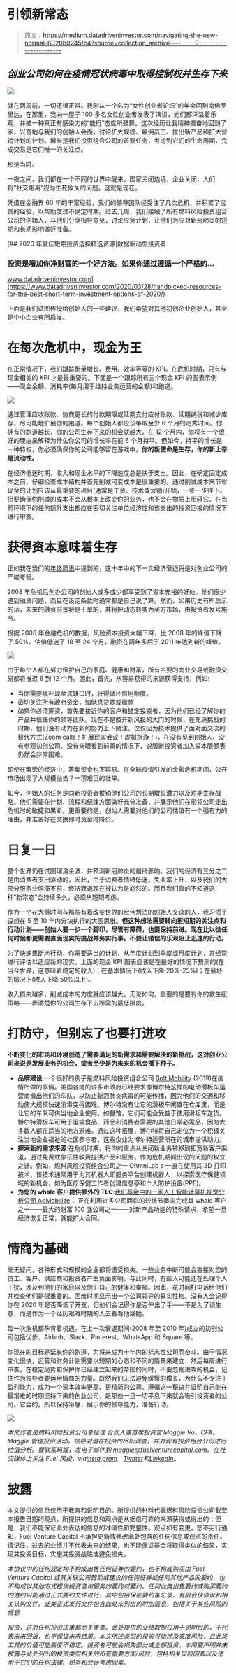 # 引领新常态

> 原文：<https://medium.datadriveninvestor.com/navigating-the-new-normal-6020b0245fc4?source=collection_archive---------9----------------------->

## *创业公司如何在疫情冠状病毒中取得控制权并生存下来*

![](img/4f5fc3ccf0cb5cc2755b6df2e1941d17.png)

就在两周前，一切还很正常。我刚从一个名为“女性创业者论坛”的年会回到南佛罗里达，在那里，我向一屋子 100 多名女性创业者发表了演讲，她们都洋溢着乐观，并被一种真正有感染力的“能行”态度所鼓舞。这次经历让我精神振奋地回到了家，兴奋地与我们的创始人会面，讨论扩大规模、雇佣员工、推出新产品和扩大营销计划的计划。增长是我们投资组合公司的首要任务，考虑到它们的生命周期，完成交易是它们唯一的关注点。

那是当时。

一夜之间，我们都在一个不同的世界中醒来，国家关闭边境，企业关闭，人们将“社交距离”视为生死攸关的问题。这就是现在。

凭借在金融界 60 年的丰富经验，我们的领导团队经受住了几次危机，并积累了宝贵的经验，以帮助度过不确定时期。过去几周，我们接触了所有燃料风险投资组合公司的创始人，与他们分享指导意见，讨论应急计划，让他们为应对新冠肺炎的短期和长期影响做好准备。

[](https://www.datadriveninvestor.com/2020/03/28/handpicked-resources-for-the-best-short-term-investment-options-of-2020/) [## 2020 年最佳短期投资选择精选资源|数据驱动型投资者

### 投资是增加你净财富的一个好方法。如果你通过遵循一个严格的…

www.datadriveninvestor.com](https://www.datadriveninvestor.com/2020/03/28/handpicked-resources-for-the-best-short-term-investment-options-of-2020/) 

下面是我们试图传授给创始人的一些建议，我们希望对其他初创企业创始人，甚至是中小企业有所启发。

# **在每次危机中，现金为王**

在正常情况下，我们跟踪衡量增长、费用、效率等等的 KPI。在危机时期，只有与现金相关的 KPI 才是最重要的。下面是一个跟踪所有三个现金 KPI 的图表示例——现金余额、消耗率(每月用于维持业务运营的金额)和跑道。

![](img/f13605ea13a9fcc31aae29c5e935e916.png)

通过管理应收账款、协商更长的付款期限或延期支付应付账款、延期纳税和减少库存，尽可能地扩展你的跑道。每个创始人都应该争取至少 6 个月的走秀时间。你拥有的跑道越长，你的公司生存下来的机会就越大。在 12 个月内，你将有一个很好的理由来解释为什么你公司的增长率在前 6 个月持平。但如今，持平的增长是一种特权，你必须确保你的公司能够留在游戏中。**你的新使命是生存，你的新上帝是流动性。**

在经济低迷时期，收入和现金水平的下降速度总是快于支出。因此，在确定固定成本之前，仔细检查成本结构并首先削减可变成本是很重要的。通过削减成本来节省现金的计划应该从最重要的项目(通常是工资、技术或营销)开始，一步一步往下。但要确保你削减的成本不会从根本上改变你的业务，也不会在物质上阻碍它。在当前环境下的任何额外支出都应在密切关注单位经济性和该支出的投资回报的情况下进行审查。

# **获得资本意味着生存**

正如我在我们的[年终简讯](https://medium.com/@thoughtleadership/looking-back-and-ahead-at-the-global-vc-landscape-ddcfdf18cfde)中提到的，这十年中的下一次经济衰退将是对创业公司的严峻考验。

2008 年危机后创办公司的创始人或多或少都享受到了资本充裕的好处。他们很少遇到融资问题，而且在设定条款时通常都是自己说了算。然而，如果历史有所启示的话，未来的融资前景将是干旱的，并将把动态转变为买方市场，由投资者发号施令。

根据 2008 年金融危机的数据，风险资本投资大幅下降，比 2008 年的峰值下降了 50%。估值低迷了 18 至 24 个月，融资在两年多后于 2011 年达到新的峰值。

![](img/3aea2726c840d56d23311e0fed7375f5.png)

由于每个人都在努力保护自己的家庭、健康和财富，所有主要的商业交易或融资交易都将推迟 6 到 12 个月。因此，首先，从容易获得的来源获得支持，例如:

*   当你需要填补现金流缺口时，获得循环信用额度。
*   密切关注所有政府资金，如低息贷款或赠款
*   如果你必须筹资，首先要接近你的客户和锚定投资者，因为他们已经了解你的产品并信任你的领导团队。现在不是敲开新风投的大门的时候，在充满挑战的时期，他们没有动力在新的努力上下赌注。仅仅因为技术提供了面对面交流的替代方式(Zoom calls！扩展现实会议！虚拟旅游！)，在没有见到创始人、没有参观初创公司、没有亲眼看到前景的情况下，说服新投资者加入资本限额表仍然会非常困难。

即使在繁荣的经济中，筹集资金也不容易。在全球疫情引发的金融危机期间，公开市场出现了大规模抛售？一项艰巨的壮举。

如今，创始人的任务是向新投资者推销他们公司的长期增长潜力以及短期生存战略。他们需要在计划、流程和纪律方面做好充分准备，并展示他们在带领公司走出危机时的敏捷和果断。更重要的是，创始人需要对他们的公司估值有一个强有力的理由，并准备好在交换即时资金时降价。

# **日复一日**

整个世界仍在试图理清余波，并预测新冠肺炎的最终影响。我们的经济有三分之二是由消费者支出驱动的，因此，由于消费者情绪低迷，失业率上升，以及我们的大部分服务业停滞不前，经济衰退现在被认为是必然的。而且我们真的不知道这种“新常态”会持续多久。必须从短期考虑。

作为一个花大量时间与那些有着改变世界的宏伟想法的创始人交谈的人，我习惯于设想在 5 至 10 年内分块执行的大图思维。**但这种想法需要转向更短期的关注点和行动计划——创始人要一步一个脚印，尽管有障碍，也要保持前进。现在比以往任何时候都更需要直面现实的挑战并务实行事。不要让错误的乐观阻止迅速的行动。**

为了快速果断地行动，你需要适当的计划，从年度计划到季度或月度计划，并经常进行评估以适应新的现实。上面的现金 KPI 图表应该是在最好的情况下预测的(在当今世界，这意味着稳定的收入)；在基本情况下(收入下降 20%-25%)；在最坏的情况下(收入下降 50%以上)。

收入损失越多，削减成本的力度就应该越大。无论如何，重要的是要有你的救生艇策略——弄清楚你的公司生存下去所需的最低限度。

# **打防守，但别忘了也要打进攻**

**不断变化的市场和环境创造了需要满足的新需求和需要解决的新挑战，这对创业公司来说是发展业务的机会，或者至少是为未来的机会播下种子。**

*   **品牌建设**:一个很好的例子是燃料风险投资组合公司 [Bolt Mobility](https://www.micromobility.com/) (2019)在疫情所做的事情。美国各地的许多市政府已经要求像博尔特这样的电动滑板车运营商撤出他们的车队，以防止新冠肺炎病毒的可能传播，因为他们的交通和移动使大规模快速消毒变得困难。博尔特没有让它的滑板车闲置在仓库里，而是让它的车队可供当地企业使用，如餐馆，它们可能会受益于使用滑板车送货。博尔特滑板车可用于运输食品、药品和消费者需要的其他日常必需品，因为大多数人都在适当的地方避难。通过这种拓展，博尔特将自己定位为一个积极关注当地企业福祉的社区参与者，这些企业为博尔特运营所在的城市提供动力。
*   **探索新的需求来源**:在危机时期，将你的重点从关闭新业务转移到拓宽新客户渠道，通过免费或象征性收费提供产品和服务，作为危机期间出现的问题的权宜之计。例如，燃料风险投资组合公司之一 OhmniLab s 一直在使用其 3D 打印技术，该技术通常用于为其机器人即服务平台创建机器人，以探索医疗保健领域的新机会，如为医疗保健工作者创建信息亭和个人防护设备(PPE)。
*   **为您的 whale 客户提供额外的 TLC**:[我们基金中的一家人工智能计算机视觉分析公司 AdMobilize](https://www.admobilize.com/) ，正在利用许多公司面临的较慢节奏来完成其 whale 客户之一——最大的财富 100 强公司之一——对新产品功能的特殊请求，希望一旦经济恢复正常，就能扩大合同。

# **情商为基础**

毫无疑问，各种形式和规模的企业都将遭受损失。一些业务中断可能会直接对您的员工、客户、供应商和投资者产生负面影响。与此同时，有些人可能还在处理个人干扰，涉及到他们的家庭以及他们自己的健康和幸福。因此，花时间打电话给他们并检查他们是很重要的。困难时期显示出一个公司领导的真实性格。没有人会记得你在 2020 年是否降低了开支，但他们会记得你是否伸出了手——不是为了谈生意，而是作为一个经历艰难时期的人去看看他或她。

每一次危机都孕育着机遇。在上一次衰退期间(2008 年至 2010 年)成立的初创公司包括优步、Airbnb、Slack、Pinterest、WhatsApp 和 Square 等。

你现在的目标是延长你的跑道，为将来成为十年内的标志性公司而奋斗。由于情况变化很快，运营和财务计划需要以短期的心态和不同的情景来建立，然后每周进行审查。在稳定局势和保护你已经建立起来的帝国的同时，不要忽视进攻的机会，记住作为领导者要运用情商的力量。既然我们无法避免缓慢的增长，为什么不专注于盈利能力，成为一个资本效率更高、更精简的公司。遵循这一秘诀并证明自己能在最艰难的时期坚持下来的创业公司，是那些一旦一切平息下来就会吸引投资者的公司。它会的。所以保持冷静，展示你的领导能力，准备行动。

![](img/8179e3cfaf7898976407c9d9ee56d0bf.png)

*本文作者是燃料风险投资公司总经理* *合伙人兼首席投资官 Maggie Vo，CFA。Maggie 管理投资活动，领导对潜在投资的尽职调查，并对现有投资组合公司进行估值分析。要联系玛姬，发电子邮件到 maggie@fuelventurecapital.com。在社交媒体上关注 Fuel 风投，via*[*insta gram*](https://www.instagram.com/fuelventurecapital/?hl=en)*，*[*Twitter*](https://twitter.com/FuelVC)*和*[*LinkedIn*](https://www.linkedin.com/company/fuelventurecapital/)*。*

# **披露**

本文提供的信息仅用于教育和说明目的。所提供的材料代表燃料风险投资公司截至本报告日期的观点。所提供的信息和观点是从据信可靠的来源获得或得出的；但是，我们不能保证此处表达的信息的准确性和完整性。观点如有变更，恕不另行通知，Fuel Venture Capital 不承担更新或修改此处包含的任何信息或观点的责任。请记住，过去的业绩并不代表未来的结果，也不能保证基金将取得类似的结果，实现其投资目标，实施其投资战略或避免损失。

*本协议中的任何规定均不构成出售任何证券的要约，也不构成购买由 Fuel Venture Capital 或其关联公司赞助或建议的任何证券或任何其他产品的要约，也不构成以其他方式提供投资咨询服务的要约或要约。任何此类出售要约或购买要约的邀约只能通过正式要约文件进行，其中包括保密要约备忘录、有限合伙协议和相关认购文件。此类正式发行文件包含此处未列出的附加信息，包括关于某些风险的信息*

*投资，这对任何投资决策都至关重要。此处提供的业绩数据仅用于说明目的，不代表未来回报，也不保证未来结果。本文所述类型的投资可能涉及高度风险，且此类工具的价值可能高度不稳定。投资者可能会损失部分或全部投资。本简要声明并未披露与此处列出的投资类型相关的所有重要方面/风险，包括相关风险因素以及适用于它们的任何法律、税务和会计考虑因素。*